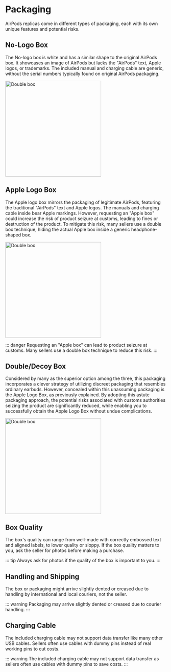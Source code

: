# Packaging

AirPods replicas come in different types of packaging, each with its own unique features and potential risks.

## No-Logo Box

The No-logo box is white and has a similar shape to the original AirPods box. It showcases an image of AirPods but lacks the "AirPods" text, Apple logos, or trademarks. The included manual and charging cable are generic, without the serial numbers typically found on original AirPods packaging.

<img src="/nologobox.jpg" alt="Double box" width="300px"/>

## Apple Logo Box

The Apple logo box mirrors the packaging of legitimate AirPods, featuring the traditional "AirPods" text and Apple logos. The manuals and charging cable inside bear Apple markings. However, requesting an "Apple box" could increase the risk of product seizure at customs, leading to fines or destruction of the product. To mitigate this risk, many sellers use a double box technique, hiding the actual Apple box inside a generic headphone-shaped box.

<img src="/applebox.jpg" alt="Double box" width="300px"/>

::: danger
Requesting an "Apple box" can lead to product seizure at customs. Many sellers use a double box technique to reduce this risk.
:::

## Double/Decoy Box

Considered by many as the superior option among the three, this packaging incorporates a clever strategy of utilizing discreet packaging that resembles ordinary earbuds. However, concealed within this unassuming packaging is the Apple Logo Box, as previously explained. By adopting this astute packaging approach, the potential risks associated with customs authorities seizing the product are significantly reduced, while enabling you to successfully obtain the Apple Logo Box without undue complications.

<img src="/doublebox.jpg" alt="Double box" width="300px"/>

## Box Quality

The box's quality can range from well-made with correctly embossed text and aligned labels, to lower quality or sloppy. If the box quality matters to you, ask the seller for photos before making a purchase.

::: tip
Always ask for photos if the quality of the box is important to you.
:::

## Handling and Shipping

The box or packaging might arrive slightly dented or creased due to handling by international and local couriers, not the seller.

::: warning
Packaging may arrive slightly dented or creased due to courier handling.
:::

## Charging Cable

The included charging cable may not support data transfer like many other USB cables. Sellers often use cables with dummy pins instead of real working pins to cut costs.

::: warning
The included charging cable may not support data transfer as sellers often use cables with dummy pins to save costs.
:::
